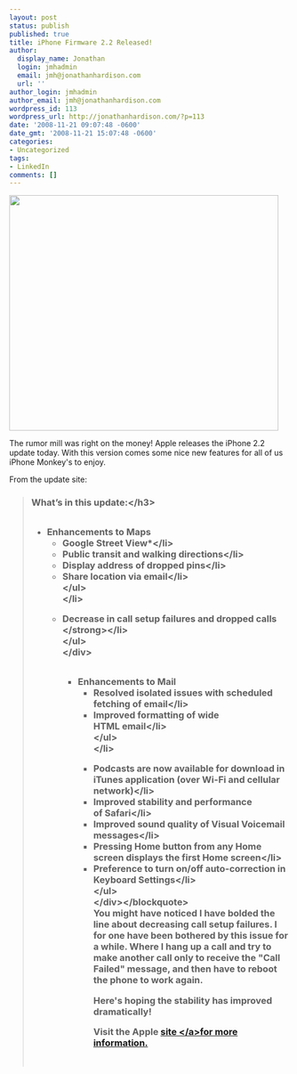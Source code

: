 ```yaml
---
layout: post
status: publish
published: true
title: iPhone Firmware 2.2 Released!
author:
  display_name: Jonathan
  login: jmhadmin
  email: jmh@jonathanhardison.com
  url: ''
author_login: jmhadmin
author_email: jmh@jonathanhardison.com
wordpress_id: 113
wordpress_url: http://jonathanhardison.com/?p=113
date: '2008-11-21 09:07:48 -0600'
date_gmt: '2008-11-21 15:07:48 -0600'
categories:
- Uncategorized
tags:
- LinkedIn
comments: []
---
```

<p><img class="alignnone size-full wp-image-114" title="iPhone 2.2 Update" src="http:&#47;&#47;jonathanhardison.com&#47;wp-content&#47;uploads&#47;2008&#47;11&#47;hero20081120.png" alt="" width="484" height="423" &#47;></p>
<p>The rumor mill was right on the money! Apple releases the iPhone 2.2 update today. With this version comes some nice new features for all of us iPhone Monkey's to enjoy.</p>
<p>From the update site:</p>
<blockquote>
<h3>What&rsquo;s in this update:<&#47;h3></p>
<div class="column first">
<ul class="square">
<li>Enhancements to Maps
<ul class="square">
<li>Google Street View*<&#47;li>
<li>Public transit and walking directions<&#47;li>
<li>Display address of dropped pins<&#47;li>
<li>Share location via email<&#47;li><br />
<&#47;ul><br />
<&#47;li></p>
<li><strong>Decrease in call setup failures and dropped calls <&#47;strong><&#47;li><br />
<&#47;ul><br />
<&#47;div></p>
<div class="column">
<ul class="square">
<li>Enhancements to Mail
<ul class="square">
<li>Resolved isolated issues with scheduled fetching of email<&#47;li>
<li>Improved formatting of wide HTML&nbsp;email<&#47;li><br />
<&#47;ul><br />
<&#47;li></p>
<li>Podcasts are now available for download in iTunes application (over Wi-Fi and cellular network)<&#47;li>
<li>Improved stability and performance of&nbsp;Safari<&#47;li>
<li>Improved sound quality of Visual Voicemail messages<&#47;li>
<li>Pressing Home button from any Home screen displays the first Home screen<&#47;li>
<li>Preference to turn on&#47;off auto-correction in Keyboard Settings<&#47;li><br />
<&#47;ul><br />
<&#47;div><&#47;blockquote><br />
You might have noticed I have bolded the line about decreasing call setup failures. I for one have been bothered by this issue for a while. Where I hang up a call and try to make another call only to receive the "Call Failed" message, and then have to reboot the phone to work again.</p>
<p>Here's hoping the stability has improved dramatically!</p>
<p>Visit the Apple <a href="http:&#47;&#47;www.apple.com&#47;iphone&#47;softwareupdate&#47;" target="_blank">site <&#47;a>for more information.</p>
